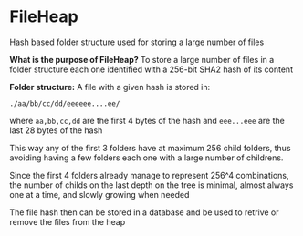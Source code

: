 # FileHeap
Hash based folder structure used for storing a large number of files

**What is the purpose of FileHeap?**
To store a large number of files in a folder structure each one identified with a 256-bit SHA2 hash of its content

**Folder structure:**
A file with a given hash is stored in:

`./aa/bb/cc/dd/eeeeee....ee/`

where `aa,bb,cc,dd` are the first 4 bytes of the hash and `eee...eee` are the last 28 bytes of the hash

This way any of the first 3 folders have at maximum 256 child folders, thus avoiding having a few folders each one with a large number of childrens.

Since the first 4 folders already manage to represent 256^4 combinations, the number of childs on the last depth on the tree is minimal, almost always one at a time, and slowly growing when needed

The file hash then can be stored in a database and be used to retrive or remove the files from the heap

